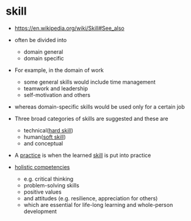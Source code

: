 # skill

-   https://en.wikipedia.org/wiki/Skill#See_also
-   often be divided into
    -   domain general
    -   domain specific
-   For example, in the domain of work
    -   some general skills would include time management
    -   teamwork and leadership
    -   self-motivation and others
-   whereas domain-specific skills would be used only for a certain job

-   Three broad categories of skills are suggested and these are

    -   technical([hard skill](hard-skill))
    -   human([soft skill](soft-skill))
    -   and conceptual

-   A [practice](practice) is when the learned [skill](skill) is put into practice

-   [holistic competencies](holistic-competencies)
    -   e.g. critical thinking
    -   problem-solving skills
    -   positive values
    -   and attitudes (e.g. resilience, appreciation for others)
    -   which are essential for life-long learning and whole-person development
